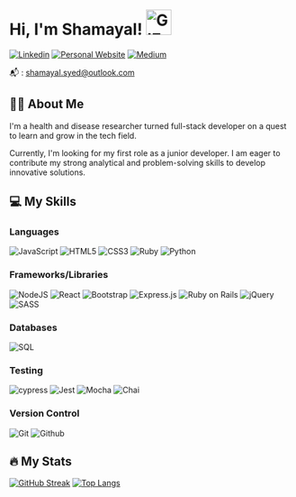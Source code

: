 # Hi, I'm Shamayal! <img src="https://media0.giphy.com/media/v1.Y2lkPTc5MGI3NjExMGQzODE4NDhhZjVkOThhMWJhOGJlODZhZTA1OGVjYzJkZDBkM2Y1ZSZlcD12MV9pbnRlcm5hbF9naWZzX2dpZklkJmN0PXM/UnyblOs6hGx9Mli7jq/giphy.gif" width="45" alt="GIF">

[![Linkedin](https://img.shields.io/badge/LinkedIn-0077B5?style=for-the-badge&logo=linkedin&logoColor=white)](https://www.linkedin.com/in/shamayal-syed/)
[![Personal Website](https://img.shields.io/badge/website-FEBF2A?style=for-the-badge&logo=About.me&logoColor=e034bb)](https://shamayal.me/)
[![Medium](https://img.shields.io/badge/Medium-12100E?style=for-the-badge&logo=medium&logoColor=white)](https://medium.com/@shamayal)

📬 : shamayal.syed@outlook.com

## 👩‍💻 About Me

I'm a health and disease researcher turned full-stack developer on a quest to learn and grow in the tech field.

Currently, I'm looking for my first role as a junior developer. I am eager to contribute my strong analytical and problem-solving skills to develop innovative solutions.

## 💻 My Skills

### Languages

![JavaScript](https://img.shields.io/badge/JavaScript-323330?style=for-the-badge&logo=javascript&logoColor=F7DF1E)
![HTML5](https://img.shields.io/badge/HTML5-E34F26?style=for-the-badge&logo=html5&logoColor=white)
![CSS3](https://img.shields.io/badge/CSS3-1572B6?style=for-the-badge&logo=css3&logoColor=white)
![Ruby](https://img.shields.io/badge/Ruby-CC342D?style=for-the-badge&logo=ruby&logoColor=white)
![Python](https://img.shields.io/badge/python-3670A0?style=for-the-badge&logo=python&logoColor=ffdd54)

### Frameworks/Libraries

![NodeJS](https://img.shields.io/badge/node.js-6DA55F?style=for-the-badge&logo=node.js&logoColor=white)
![React](https://img.shields.io/badge/react-%2320232a.svg?style=for-the-badge&logo=react&logoColor=%2361DAFB)
![Bootstrap](https://img.shields.io/badge/bootstrap-%238511FA.svg?style=for-the-badge&logo=bootstrap&logoColor=white)
![Express.js](https://img.shields.io/badge/express.js-%23404d59.svg?style=for-the-badge&logo=express&logoColor=%2361DAFB)
![Ruby on Rails](https://img.shields.io/badge/Ruby_on_Rails-CC0000?style=for-the-badge&logo=ruby-on-rails&logoColor=white)
![jQuery](https://img.shields.io/badge/jquery-%230769AD.svg?style=for-the-badge&logo=jquery&logoColor=white)
![SASS](https://img.shields.io/badge/SASS-hotpink.svg?style=for-the-badge&logo=SASS&logoColor=white)

### Databases

![SQL](https://img.shields.io/badge/PostgreSQL-316192?style=for-the-badge&logo=postgresql&logoColor=white)

### Testing

![cypress](https://img.shields.io/badge/-cypress-%23E5E5E5?style=for-the-badge&logo=cypress&logoColor=058a5e)
![Jest](https://img.shields.io/badge/-jest-%23C21325?style=for-the-badge&logo=jest&logoColor=white)
![Mocha](https://img.shields.io/badge/-mocha-%238D6748?style=for-the-badge&logo=mocha&logoColor=white)
![Chai](https://img.shields.io/badge/chai.js-323330?style=for-the-badge&logo=chai&logoColor=red)

### Version Control

![Git](https://img.shields.io/badge/git-%23F05033.svg?style=for-the-badge&logo=git&logoColor=white)
![Github](https://img.shields.io/badge/GitHub-100000?style=for-the-badge&logo=github&logoColor=white)

## 🔥 My Stats

[![GitHub Streak](https://streak-stats.demolab.com?user=Shamayal&theme=sunset-gradient&border_radius=10)](https://git.io/streak-stats)
[![Top Langs](https://github-readme-stats.vercel.app/api/top-langs/?username=Shamayal&layout=compact&theme=vision-friendly-dark)](https://github.com/anuraghazra/github-readme-stats)

